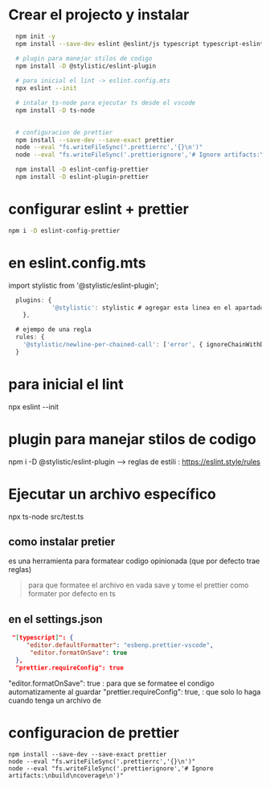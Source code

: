 # Crear el projecto y instalar
```bash
  npm init -y 
  npm install --save-dev eslint @eslint/js typescript typescript-eslint

  # plugin para manejar stilos de codigo 
  npm install -D @stylistic/eslint-plugin 
  
  # para inicial el lint -> eslint.config.mts
  npx eslint --init

  # intalar ts-node para ejecutar ts desde el vscode
  npm install -D ts-node
  

  # configuracion de prettier
  npm install --save-dev --save-exact prettier
  node --eval "fs.writeFileSync('.prettierrc','{}\n')"
  node --eval "fs.writeFileSync('.prettierignore','# Ignore artifacts:\nbuild\ncoverage\n')"

  npm install -D eslint-config-prettier
  npm install -D eslint-plugin-prettier
```


# configurar eslint + prettier
```bash
npm i -D eslint-config-prettier

```

# en eslint.config.mts
import stylistic from '@stylistic/eslint-plugin';

```typescript
  plugins: {
			'@stylistic': stylistic # agregar esta linea en el apartado de plugins
	},

  # ejempo de una regla
  rules: {
    '@stylistic/newline-per-chained-call': ['error', { ignoreChainWithDepth: 2 }]
  }
```

# para inicial el lint
npx eslint --init

# plugin para manejar stilos de codigo 
npm i -D @stylistic/eslint-plugin    --> reglas de estili : https://eslint.style/rules


# Ejecutar un archivo específico
npx ts-node src/test.ts


## como instalar pretier

es una herramienta para formatear codigo opinionada (que por defecto trae reglas)
> para que formatee el archivo en vada save y tome el prettier como formater por defecto en ts

## en el settings.json

```json
 "[typescript]": {
     "editor.defaultFormatter": "esbenp.prettier-vscode",
      "editor.formatOnSave": true
  },
  "prettier.requireConfig": true
```
"editor.formatOnSave": true   : para que se formatee el condigo automatizamente al guardar
"prettier.requireConfig": true, : que solo lo haga cuando tenga un archivo de 

# configuracion de prettier



    npm install --save-dev --save-exact prettier
    node --eval "fs.writeFileSync('.prettierrc','{}\n')"
    node --eval "fs.writeFileSync('.prettierignore','# Ignore artifacts:\nbuild\ncoverage\n')"